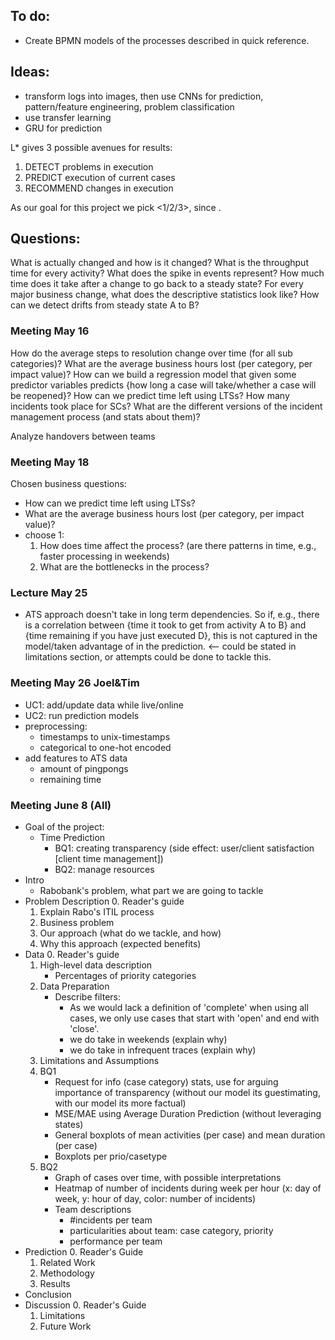 ## To do:
- Create BPMN models of the processes described in quick reference.

## Ideas:
- transform logs into images, then use CNNs for prediction, pattern/feature engineering, problem classification
- use transfer learning
- GRU for prediction

L* gives 3 possible avenues for results:

1. DETECT problems in execution
2. PREDICT execution of current cases
3. RECOMMEND changes in execution

As our goal for this project we pick <1/2/3>, since <argumentation>.

## Questions:
What is actually changed and how is it changed?
What is the throughput time for every activity?
What does the spike in events represent?
How much time does it take after a change to go back to a steady state?
For every major business change, what does the descriptive statistics look like?
How can we detect drifts from steady state A to B?


### Meeting May 16
How do the average steps to resolution change over time (for all sub categories)?
What are the average business hours lost (per category, per impact value)?
How can we build a regression model that given some predictor variables predicts {how long a case will take/whether a case will be reopened}?
How can we predict time left using LTSs?
How many incidents took place for SCs?
What are the different versions of the incident management process (and stats about them)?


Analyze handovers between teams

### Meeting May 18
Chosen business questions:
- How can we predict time left using LTSs?
- What are the average business hours lost (per category, per impact value)?
- choose 1:
	1. How does time affect the process? (are there patterns in time, e.g., faster processing in weekends)
	2. What are the bottlenecks in the process? 

### Lecture May 25
- ATS approach doesn't take in long term dependencies. So if, e.g., there is a correlation between {time it took to get from activity A to B} and {time remaining if you have just executed D}, this is not captured in the model/taken advantage of in the prediction. <-- could be stated in limitations section, or attempts could be done to tackle this.

### Meeting May 26 Joel&Tim
- UC1: add/update data while live/online
- UC2: run prediction models
- preprocessing:
	- timestamps to unix-timestamps
	- categorical to one-hot encoded
- add features to ATS data
	- amount of pingpongs
	- remaining time

### Meeting June 8 (All)
- Goal of the project:
	- Time Prediction
		- BQ1: creating transparency (side effect: user/client satisfaction [client time management])
		- BQ2: manage resources
- Intro
	- Rabobank's problem, what part we are going to tackle
- Problem Description
	0. Reader's guide
	1. Explain Rabo's ITIL process
	2. Business problem
	3. Our approach (what do we tackle, and how)
	4. Why this approach (expected benefits)
- Data
	0. Reader's guide
	1. High-level data description
		- Percentages of priority categories
	2. Data Preparation
		- Describe filters:
			- As we would lack a definition of 'complete' when using all cases, we only use cases that start with 'open' and end with 'close'.
			- we do take in weekends (explain why)
			- we do take in infrequent traces (explain why)
	3. Limitations and Assumptions
	4. BQ1
		- Request for info (case category) stats, use for arguing importance of transparency (without our model its guestimating, with our model its more factual)
		- MSE/MAE using Average Duration Prediction (without leveraging states)
		- General boxplots of mean activities (per case) and mean duration (per case)
		- Boxplots per prio/casetype
	5. BQ2
		- Graph of cases over time, with possible interpretations
		- Heatmap of number of incidents during week per hour (x: day of week, y: hour of day, color: number of incidents)
		- Team descriptions
			- #incidents per team
			- particularities about team: case category, priority
			- performance per team
- Prediction
	0. Reader's Guide
	1. Related Work
	2. Methodology
	3. Results
- Conclusion
- Discussion
	0. Reader's Guide
	1. Limitations
	2. Future Work
